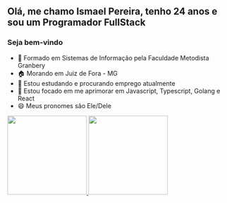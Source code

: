 ## Olá, me chamo Ismael Pereira, tenho 24 anos e sou um Programador FullStack
### Seja bem-vindo


- 📖 Formado em Sistemas de Informação pela Faculdade Metodista Granbery
- 🏠 Morando em Juiz de Fora - MG
- 🔭 Estou estudando e procurando emprego atualmente
- 🌱 Estou focado em me aprimorar em Javascript, Typescript, Golang e React
- 😄 Meus pronomes são Ele/Dele

<div>
<a href="https://github.com/seu-usuário-aqui">
<img height="180em" src="https://github-readme-stats.vercel.app/api/top-langs/?username=ismaelpereira&layout=compact&langs_count=7&theme=dracula"/>
<img height="180em" src="https://github-readme-stats.vercel.app/api?username=ismaelpereira&show_icons=true&theme=dracula&include_all_commits=true&count_private=true"/>
</div>
  
  

